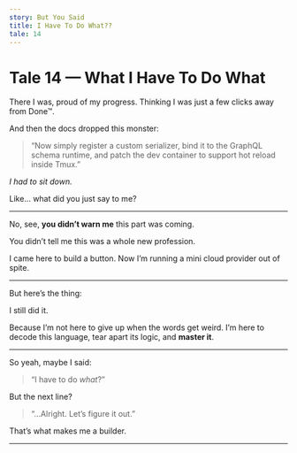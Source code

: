 ```yaml
---
story: But You Said
title: I Have To Do What??
tale: 14
---
```


# Tale 14 — What I Have To Do What

There I was, proud of my progress.
Thinking I was just a few clicks away from Done™.

And then the docs dropped this monster:

> “Now simply register a custom serializer,
> bind it to the GraphQL schema runtime,
> and patch the dev container to support hot reload inside Tmux.”

*I had to sit down.*

Like... what did you just say to me?

---

No, see, **you didn’t warn me** this part was coming.

You didn’t tell me this was a whole new profession.

I came here to build a button.
Now I’m running a mini cloud provider out of spite.

---

But here’s the thing:

I still did it.

Because I’m not here to give up when the words get weird.
I’m here to decode this language,
tear apart its logic,
and **master it**.

---

So yeah, maybe I said:

> “I have to do *what*?”

But the next line?

> “...Alright. Let’s figure it out.”

That’s what makes me a builder.

---
